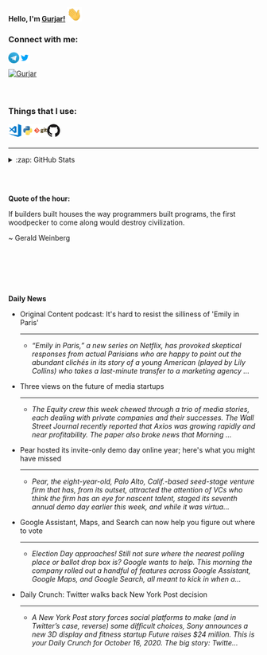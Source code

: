 #### Hello, I'm [Gurjar!](https://GurjarKing.github.io) <img src="https://raw.githubusercontent.com/ABSphreak/ABSphreak/master/gifs/Hi.gif" width="30px"></h2>


### Connect with me:

[<img align="left" alt="Gurjar | Telegram" width="22px" src="https://raw.githubusercontent.com/github/explore/80688e429a7d4ef2fca1e82350fe8e3517d3494d/topics/telegram/telegram.png" />][Telegram]
[<img align="left" alt="Gurjar | Twitter" width="22px" src="https://raw.githubusercontent.com/github/explore/80688e429a7d4ef2fca1e82350fe8e3517d3494d/topics/twitter/twitter.png" />][Twitter]
<br >
<br >
<a href="https://github.com/GurjarKing"><img src="https://komarev.com/ghpvc/?username=GurjarKing" alt="Gurjar" /></a> <br />
<br />
<br />
<!-- <br >

![](https://visitor-badge.glitch.me/badge?page_id=GurjarKing)

<br /> -->

### Things that I use:

[<img align="left" alt="Visual Studio Code" width="26px" src="https://raw.githubusercontent.com/github/explore/80688e429a7d4ef2fca1e82350fe8e3517d3494d/topics/visual-studio-code/visual-studio-code.png" />][VSCode]
[<img align="left" alt="Python" width="26px" src="https://raw.githubusercontent.com/github/explore/80688e429a7d4ef2fca1e82350fe8e3517d3494d/topics/python/python.png" />][Python]
[<img align="left" alt="Git" width="26px" src="https://raw.githubusercontent.com/github/explore/80688e429a7d4ef2fca1e82350fe8e3517d3494d/topics/git/git.png" />][Git]
[<img align="left" alt="GitHub" width="26px" src="https://raw.githubusercontent.com/github/explore/78df643247d429f6cc873026c0622819ad797942/topics/github/github.png" />][Github]

<br />
<br />

---
<details>
  <summary>:zap: GitHub Stats</summary>

<img align="left" alt="Gurjar's Github Stats" src="https://github-readme-stats.vercel.app/api?username=GurjarKing&show_icons=true&hide_border=true&count_private=true&include_all_commit=true&theme=algolia" />

</details>

<!-- ### 🔔 My latest tweet
<a href="https://twitter.com/Gurjar_King43" target="_blank">
	<img src="https://github.com/GurjarKing/GurjarKing/raw/master/tweet.png" width="70%" align="center" alt="Click to view on Twitter" title="My latest tweet, as an image"/>
</a> -->
<br>

<pre>

</pre>

**Quote of the hour:**

If builders built houses the way programmers built programs, the first woodpecker to come along would destroy civilization.

~ Gerald Weinberg
<pre>

</pre>
<br>
<pre>


</pre>
<strong>Daily News</strong>
  
  - Original Content podcast: It's hard to resist the silliness of 'Emily in Paris'
     <hr/>
     
      - *“Emily in Paris,” a new series on Netflix, has provoked skeptical responses from actual Parisians who are happy to point out the abundant clichés in its story of a young American (played by Lily Collins) who takes a last-minute transfer to a marketing agency …*
     
  - Three views on the future of media startups
      <hr/>
      
      - *The Equity crew this week chewed through a trio of media stories, each dealing with private companies and their successes. The Wall Street Journal recently reported that Axios was growing rapidly and near profitability. The paper also broke news that Morning …*
      
  - Pear hosted its invite-only demo day online year; here's what you might have missed
      <hr/>
      
      - *Pear, the eight-year-old, Palo Alto, Calif.-based seed-stage venture firm that has, from its outset, attracted the attention of VCs who think the firm has an eye for nascent talent, staged its seventh annual demo day earlier this week, and while it was virtua…*
      
  - Google Assistant, Maps, and Search can now help you figure out where to vote
      <hr/>
      
      - *Election Day approaches! Still not sure where the nearest polling place or ballot drop box is? Google wants to help. This morning the company rolled out a handful of features across Google Assistant, Google Maps, and Google Search, all meant to kick in when a…*
       
  - Daily Crunch: Twitter walks back New York Post decision
      <hr/>
       
       - *A New York Post story forces social platforms to make (and in Twitter’s case, reverse) some difficult choices, Sony announces a new 3D display and fitness startup Future raises $24 million. This is your Daily Crunch for October 16, 2020. The big story: Twitte…*
      

<br />

[VSCode]: https://code.visualstudio.com/
[Python]: https://www.python.org/
[Git]: https://git-scm.com/
[Github]: https://github.com/
[Telegram]: https://t.me/Gurjar_King/
[Twitter]: https://twitter.com/Gurjar_King43/
